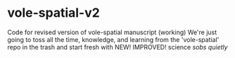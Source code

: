 # vole-spatial-v2
Code for revised version of vole-spatial manuscript (working)
We're just going to toss all the time, knowledge, and learning from the 'vole-spatial' repo in the trash and start fresh with NEW! IMPROVED! science *sobs quietly*
